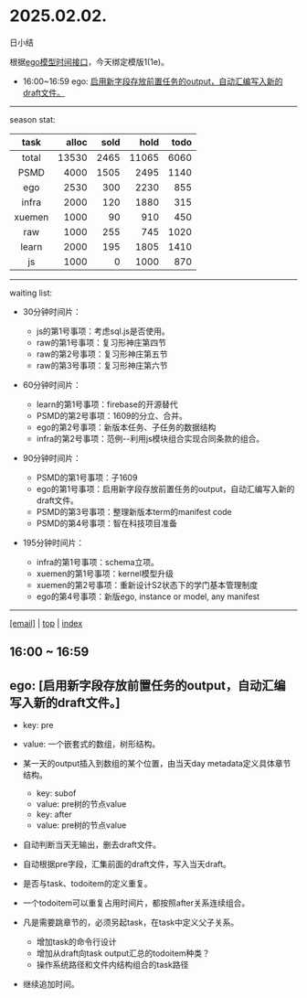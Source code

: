 # 2025.02.02.
日小结

<a id="top"></a>
根据[ego模型时间接口](https://gitee.com/hyg/blog/blob/master/timeflow.md)，今天绑定模版1(1e)。

<a id="index"></a>
- 16:00~16:59	ego: [启用新字段存放前置任务的output，自动汇编写入新的draft文件。](#20250202160000)

---
season stat:

| task | alloc | sold | hold | todo |
| :---: | ---: | ---: | ---: | ---: |
| total | 13530 | 2465 | 11065 | 6060 |
| PSMD | 4000 | 1505 | 2495 | 1140 |
| ego | 2530 | 300 | 2230 | 855 |
| infra | 2000 | 120 | 1880 | 315 |
| xuemen | 1000 | 90 | 910 | 450 |
| raw | 1000 | 255 | 745 | 1020 |
| learn | 2000 | 195 | 1805 | 1410 |
| js | 1000 | 0 | 1000 | 870 |

---
waiting list:


- 30分钟时间片：
  - js的第1号事项：考虑sql.js是否使用。
  - raw的第1号事项：复习形神庄第四节
  - raw的第2号事项：复习形神庄第五节
  - raw的第3号事项：复习形神庄第六节

- 60分钟时间片：
  - learn的第1号事项：firebase的开源替代
  - PSMD的第2号事项：1609的分立、合并。
  - ego的第2号事项：新版本任务、子任务的数据结构
  - infra的第2号事项：范例--利用js模块组合实现合同条款的组合。

- 90分钟时间片：
  - PSMD的第1号事项：子1609
  - ego的第1号事项：启用新字段存放前置任务的output，自动汇编写入新的draft文件。
  - PSMD的第3号事项：整理新版本term的manifest code
  - PSMD的第4号事项：智在科技项目准备

- 195分钟时间片：
  - infra的第1号事项：schema立项。
  - xuemen的第1号事项：kernel模型升级
  - xuemen的第2号事项：重新设计S2状态下的学门基本管理制度
  - ego的第4号事项：新版ego, instance or model, any manifest

---
<a href="mailto:huangyg@mars22.com?subject=关于2025.02.02.[启用新字段存放前置任务的output，自动汇编写入新的draft文件。]任务&body=日期: 2025.02.02.%0D%0A序号: 5%0D%0A手稿:../../draft/2025/20250202.01.md%0D%0A---请勿修改邮件主题及以上内容 从下一行开始写您的想法---%0D%0A">[email]</a> | [top](#top) | [index](#index)
<a id="20250202160000"></a>
## 16:00 ~ 16:59
## ego: [启用新字段存放前置任务的output，自动汇编写入新的draft文件。]

- key: pre
- value: 一个嵌套式的数组，树形结构。
- 某一天的output插入到数组的某个位置，由当天day metadata定义具体章节结构。
    - key: subof
    - value: pre树的节点value
    - key: after
    - value: pre树的节点value
- 自动判断当天无输出，删去draft文件。
- 自动根据pre字段，汇集前面的draft文件，写入当天draft。

- 是否与task、todoitem的定义重复。
- 一个todoitem可以重复占用时间片，都按照after关系连续组合。
- 凡是需要跳章节的，必须另起task，在task中定义父子关系。
    - 增加task的命令行设计
    - 增加从draft向task output汇总的todoitem种类？
    - 操作系统路径和文件内结构组合的task路径
- 继续追加时间。